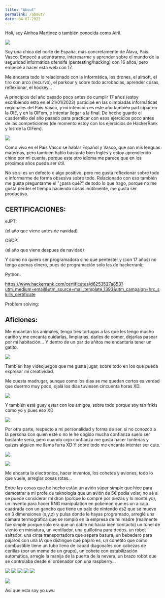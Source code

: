 ```yaml
---
title: "About"
permalink: /about/
date: 04-07-2022
---
```


Holi, soy Ainhoa Martinez o también conocida como Airil.

![](/assets/images/about/holi.jpg)

Soy una chica del norte de España, más concretamente de Álava, Pais Vasco. Empecé a adentrarme, interesarme y aprender sobre el mundo de la seguridad informática ofensifa (pentesting/hacking) con 16 años, pero empecé a hacer esta web con 17. 

Me encanta todo lo relacionado con la informática, los drones, el airsoft, el tiro con arco (recurvo), el parkour y sobre todo acrobacias, aprender cosas, reflexionar, el hockey...

A principios del año pasado poco antes de cumplir 17 años (estoy escribiendo esto en el 21/01/2023) participé en las olimpiadas informáticas regionales del Pais Vasco, y mi intención es este año también participar en la OIE, y en la OIFem, e intentar llegar a la final. De hecho guardo el cuadernillo del año pasado para practicar con esos ejercicios poco antes de las competiciones (de momento estoy con los ejercicios de HackerRank y los de la OIFem).

![](/assets/images/about/OIE.jpg)

Como vivo en el Pais Vasco se hablar Español y Vasco, que son mis lenguas maternas, pero también hablo bastante bien Inglés y estoy aprendiendo chino por mi cuenta, porque este otro idioma me parece que en los proximos años puede ser útil.

No sé si es un defecto o algo positivo, pero me gusta reflexionar sobre todo e informarme de forma obsesiva sobre todo. Relacionado con eso también me gusta preguntarme el "¿para qué?" de todo lo que hago, porque no me gusta perder el tiempo  haciendo cosas inútilmente, me gusta ser productiva.

## CERTIFICACIONES:

eJPT:

(el año que viene antes de navidad)

OSCP:

(el año que viene despues de navidad)

Y como no quiero ser programadora sino que pentester y (con 17 años) no tengo apenas dinero, pues de programación solo las de hackerrank:

Python:

https://www.hackerrank.com/certificates/d6253527a853?utm_medium=email&utm_source=mail_template_1393&utm_campaign=hrc_skills_certificate


Problem solving:


## Aficiones:

Me encantan los animales, tengo tres tortugas a las que les tengo mucho cariño y me encanta cuidarlas, limpiarlas, darles de comer, dejarlas pasear por mi habitación... Y dentro de un par de añitos me encantaría tener un gatito.

![](/assets/images/about/tutel.jpg)


También hay videojuegos que me gusta jugar, sobre todo en los que pueda expresar mi creatividad.

Me cuesta madrugar, aunque como los días se me quedan cortos es verdad que duermo muy poco, ojalá los días tuviesen cincuenta horas XD.

![](/assets/images/about/dormilona.jpg)

Y también está guay estar con los amigos, sobre todo porque soy tan frikis como yo y pues eso XD

![](/assets/images/about/Insta.png)

Por otra parte, respecto a mi personalidad y forma de ser, si no conozco a la persona con quien esté o no le he cogido mucha confianza suelo ser bastante seria, pero cuando cojo confianza me gusta hacer tonterías y quizás alguien me llama furra XD Y sobre todo me encanta intentar ser cute. 

![](/assets/images/about/furra.jpg)

![](/assets/images/about/aehao.jpg)

Me encanta la electronica, hacer inventos, los cohetes y aviones, todo lo que vuele, arreglar cosas rotas...

Entre las cosas que he hecho están un avión súper simple que hice para demostrar a mi profe de teknología que un avión de 5€ podia volar, no sé si se puede considerar mi dron (porque lo compré por piezas y lo monté yo), un invento para hacer RNG manipulation en pokemon que es un a caja cuadrada con un gancho que tiene un palo de nintendo ds2 que se mueve en 3 dimensiones (x,y,z) y pulsa donde le hayas programado, arreglé una cámara termográfica que se rompió en la empresa de mi madre (realmente fue simple porque solo era que un cable no hacía bien contacto) un túnel de viento en miniatura, un ventilador, una guillotina para dedos, un robot saltador, una cinta transportadora que separa basura, un bebedero para pájaros con una IA que distingue qué pájaro es, un cohetito que como combustible tiene un tubo lleno de capad diagonales con cabezas de cerillas (por un meme de un grupo), un cohete con estabilización automática, arregle la manija de la puerta de la nevera, un brazo robot que se controlaba desde el ordenador con una raspberry...

![](/assets/images/about/avion.jpg)
![](/assets/images/about/guillotina.jpg)
![](/assets/images/about/guillotina2.jpg)
![](/assets/images/about/dron.jpg)
![](/assets/images/about/termica.jpg)

![](/assets/images/about/dormilona3.jpg)

Así que esta soy yo uwu
